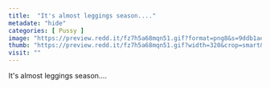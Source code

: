 ```yaml
---
title:  "It's almost leggings season...."
metadate: "hide"
categories: [ Pussy ]
image: "https://preview.redd.it/fz7h5a68mqn51.gif?format=png8&s=9ddb1aebdedd4f21d9cf094ead96971fac66f516"
thumb: "https://preview.redd.it/fz7h5a68mqn51.gif?width=320&crop=smart&format=png8&s=009d2093f4a9895a61a89759e9b1f2af583060b0"
visit: ""
---
```

It's almost leggings season....
